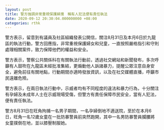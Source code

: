 ```yaml
---
layout: post
title: 警方強調非常重視保護婦孺　稱有人犯法便有責任執法
date: 2020-09-12 20:30:04.000000000 +08:00
categories: rthk
---
```


警方表示，留意到有議員及社區組織發表公開信，關注8月31日及本月6日於九龍區的執法行動，警方回應指，非常重視保護婦女和兒童，一直按照嚴格指引和守則處理相關案件，致力保障他們的權益和安全。

警方表示，警察公共關係科在有關執法行動前，透過社交網站和新聞發布，多次呼籲有人鼓吹在九龍區未經批准集結，更煽動他人訴諸暴力，提醒公眾注意自身安全，避免前往有關地點，行動期間亦適時發放資訊，以及在社交媒體直播，呼籲市民遠離危險。

警方表示，在兩日執法行動中，示威者均有不同程度的違法和暴力行為，十分關注有孕婦及未成年人士在示威現場受傷，但警方有責任保障市民安全，當有人犯法，便有責任執法。

警方8月31日在旺角拘捕一名男子期間，一名孕婦倒地不適送院，至於在本月6日，旺角一名12歲女童在一批防暴警員前突然跑開，其中一名男防暴警員攔腰將女童撲倒在地，並以膝壓制服她。
